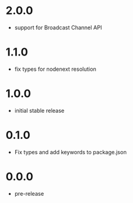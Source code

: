 # 2.0.0

- support for Broadcast Channel API

# 1.1.0

- fix types for nodenext resolution

# 1.0.0

- initial stable release

# 0.1.0

- Fix types and add keywords to package.json

# 0.0.0

- pre-release
